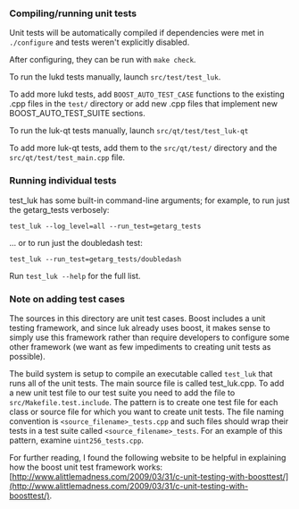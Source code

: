 ### Compiling/running unit tests

Unit tests will be automatically compiled if dependencies were met in `./configure`
and tests weren't explicitly disabled.

After configuring, they can be run with `make check`.

To run the lukd tests manually, launch `src/test/test_luk`.

To add more lukd tests, add `BOOST_AUTO_TEST_CASE` functions to the existing
.cpp files in the `test/` directory or add new .cpp files that
implement new BOOST_AUTO_TEST_SUITE sections.

To run the luk-qt tests manually, launch `src/qt/test/test_luk-qt`

To add more luk-qt tests, add them to the `src/qt/test/` directory and
the `src/qt/test/test_main.cpp` file.

### Running individual tests

test_luk has some built-in command-line arguments; for
example, to run just the getarg_tests verbosely:

    test_luk --log_level=all --run_test=getarg_tests

... or to run just the doubledash test:

    test_luk --run_test=getarg_tests/doubledash

Run `test_luk --help` for the full list.

### Note on adding test cases

The sources in this directory are unit test cases.  Boost includes a
unit testing framework, and since luk already uses boost, it makes
sense to simply use this framework rather than require developers to
configure some other framework (we want as few impediments to creating
unit tests as possible).

The build system is setup to compile an executable called `test_luk`
that runs all of the unit tests.  The main source file is called
test_luk.cpp. To add a new unit test file to our test suite you need 
to add the file to `src/Makefile.test.include`. The pattern is to create 
one test file for each class or source file for which you want to create 
unit tests.  The file naming convention is `<source_filename>_tests.cpp` 
and such files should wrap their tests in a test suite 
called `<source_filename>_tests`. For an example of this pattern, 
examine `uint256_tests.cpp`.

For further reading, I found the following website to be helpful in
explaining how the boost unit test framework works:
[http://www.alittlemadness.com/2009/03/31/c-unit-testing-with-boosttest/](http://www.alittlemadness.com/2009/03/31/c-unit-testing-with-boosttest/).
